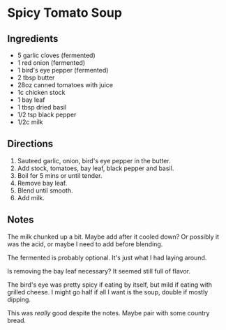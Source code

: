 Spicy Tomato Soup
=======

Ingredients
-----

- 5 garlic cloves (fermented)
- 1 red onion (fermented)
- 1 bird's eye pepper (fermented)
- 2 tbsp butter
- 28oz canned tomatoes with juice
- 1c chicken stock
- 1 bay leaf
- 1 tbsp dried basil
- 1/2 tsp black pepper
- 1/2c milk

Directions
----
1. Sauteed garlic, onion, bird's eye pepper in the butter.
2. Add stock, tomatoes, bay leaf, black pepper and basil.
3. Boil for 5 mins or until tender.
4. Remove bay leaf.
5. Blend until smooth.
6. Add milk.

Notes
---
The milk chunked up a bit. Maybe add after it cooled down? Or possibly it was the acid, or maybe I need to add before blending.

The fermented is probably optional. It's just what I had laying around.

Is removing the bay leaf necessary? It seemed still full of flavor.

The bird's eye was pretty spicy if eating by itself, but mild if eating with grilled cheese.  I might go half if all I want is the soup, double if mostly dipping.

This was *really* good despite the notes.  Maybe pair with some country bread.
